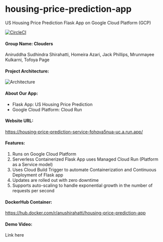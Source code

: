 # housing-price-prediction-app
US Housing Price Prediction Flask App on Google Cloud Platform (GCP)

[![CircleCI](https://circleci.com/gh/anushirahatti/housing-price-prediction-app.svg?style=svg&circle-token=housing-price-prediction-app)](https://circleci.com/gh/anushirahatti/housing-price-prediction-app)

#### Group Name: Clouders
Aniruddha Sudhindra Shirahatti, Homeira Azari, Jack Phillips, Mrunmayee Kulkarni, Tofoya Page

#### Project Architecture:
![Architecture](https://github.com/anushirahatti/housing-price-prediction-app/blob/master/Cloud_Run_Architecture.png)

#### About Our App:
- Flask App: US Housing Price Prediction
- Google Cloud Platform: Cloud Run

#### Website URL:
https://housing-price-prediction-service-fohqva5nua-uc.a.run.app/

#### Features:
1. Runs on Google Cloud Platform
2. Serverless Containerized Flask App uses Managed Cloud Run (Platform as a Service model)
3. Uses Cloud Build Trigger to automate Containerization and Continuous Deployment of Flask app
4. Updates are rolled out with zero downtime
5. Supports auto-scaling to handle exponential growth in the number of requests per second

#### DockerHub Container:
https://hub.docker.com/r/anushirahatti/housing-price-prediction-app

#### Demo Video:
Link here